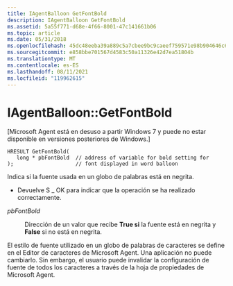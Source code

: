 ```yaml
---
title: IAgentBalloon GetFontBold
description: IAgentBalloon GetFontBold
ms.assetid: 5a55f771-d68e-4f66-8001-47c141661b06
ms.topic: article
ms.date: 05/31/2018
ms.openlocfilehash: 45dc48eeba39a889c5a7cbee9bc9caeef759571e98b904646c62cd903c444305
ms.sourcegitcommit: e858bbe701567d4583c50a11326e42d7ea51804b
ms.translationtype: MT
ms.contentlocale: es-ES
ms.lasthandoff: 08/11/2021
ms.locfileid: "119962615"
---
```

# <a name="iagentballoongetfontbold"></a>IAgentBalloon::GetFontBold

\[Microsoft Agent está en desuso a partir Windows 7 y puede no estar disponible en versiones posteriores de Windows.\]

``` syntax
HRESULT GetFontBold(
   long * pbFontBold  // address of variable for bold setting for
);                    // font displayed in word balloon 
```

Indica si la fuente usada en un globo de palabras está en negrita.

-   Devuelve S \_ OK para indicar que la operación se ha realizado correctamente.

<dl> <dt>

<span id="pbFontBold"></span><span id="pbfontbold"></span><span id="PBFONTBOLD"></span>*pbFontBold*
</dt> <dd>

Dirección de un valor que recibe **True si** la fuente está en negrita y **False** si no está en negrita.

</dd> </dl>

El estilo de fuente utilizado en un globo de palabras de caracteres se define en el Editor de caracteres de Microsoft Agent. Una aplicación no puede cambiarlo. Sin embargo, el usuario puede invalidar la configuración de fuente de todos los caracteres a través de la hoja de propiedades de Microsoft Agent.

 

 




